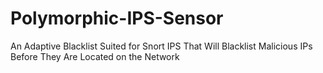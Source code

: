 # Polymorphic-IPS-Sensor
An Adaptive Blacklist Suited for Snort IPS That Will Blacklist Malicious IPs Before They Are Located on the Network
